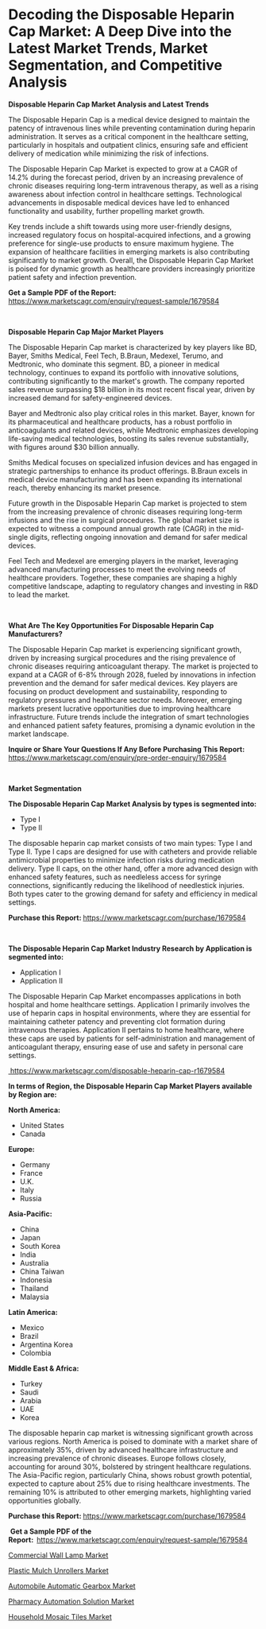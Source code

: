 <p><h1>Decoding the Disposable Heparin Cap Market: A Deep Dive into the Latest Market Trends, Market Segmentation, and Competitive Analysis</h1></p><p><strong>Disposable Heparin Cap Market Analysis and Latest Trends</strong></p>
<p><p>The Disposable Heparin Cap is a medical device designed to maintain the patency of intravenous lines while preventing contamination during heparin administration. It serves as a critical component in the healthcare setting, particularly in hospitals and outpatient clinics, ensuring safe and efficient delivery of medication while minimizing the risk of infections.</p><p>The Disposable Heparin Cap Market is expected to grow at a CAGR of 14.2% during the forecast period, driven by an increasing prevalence of chronic diseases requiring long-term intravenous therapy, as well as a rising awareness about infection control in healthcare settings. Technological advancements in disposable medical devices have led to enhanced functionality and usability, further propelling market growth. </p><p>Key trends include a shift towards using more user-friendly designs, increased regulatory focus on hospital-acquired infections, and a growing preference for single-use products to ensure maximum hygiene. The expansion of healthcare facilities in emerging markets is also contributing significantly to market growth. Overall, the Disposable Heparin Cap Market is poised for dynamic growth as healthcare providers increasingly prioritize patient safety and infection prevention.</p></p>
<p><strong>Get a Sample PDF of the Report:&nbsp;</strong> <a href="https://www.marketscagr.com/enquiry/request-sample/1679584?utm_campaign=1339&utm_medium=2&utm_source=Github&utm_content=ia&utm_term=14102024&utm_id=disposable-heparin-cap">https://www.marketscagr.com/enquiry/request-sample/1679584</a></p>
<p>&nbsp;</p>
<p><strong>Disposable Heparin Cap Major Market Players</strong></p>
<p><p>The Disposable Heparin Cap market is characterized by key players like BD, Bayer, Smiths Medical, Feel Tech, B.Braun, Medexel, Terumo, and Medtronic, who dominate this segment. BD, a pioneer in medical technology, continues to expand its portfolio with innovative solutions, contributing significantly to the market's growth. The company reported sales revenue surpassing $18 billion in its most recent fiscal year, driven by increased demand for safety-engineered devices.</p><p>Bayer and Medtronic also play critical roles in this market. Bayer, known for its pharmaceutical and healthcare products, has a robust portfolio in anticoagulants and related devices, while Medtronic emphasizes developing life-saving medical technologies, boosting its sales revenue substantially, with figures around $30 billion annually.</p><p>Smiths Medical focuses on specialized infusion devices and has engaged in strategic partnerships to enhance its product offerings. B.Braun excels in medical device manufacturing and has been expanding its international reach, thereby enhancing its market presence.</p><p>Future growth in the Disposable Heparin Cap market is projected to stem from the increasing prevalence of chronic diseases requiring long-term infusions and the rise in surgical procedures. The global market size is expected to witness a compound annual growth rate (CAGR) in the mid-single digits, reflecting ongoing innovation and demand for safer medical devices.</p><p>Feel Tech and Medexel are emerging players in the market, leveraging advanced manufacturing processes to meet the evolving needs of healthcare providers. Together, these companies are shaping a highly competitive landscape, adapting to regulatory changes and investing in R&D to lead the market.</p></p>
<p>&nbsp;</p>
<p><strong>What Are The Key Opportunities For Disposable Heparin Cap Manufacturers?</strong></p>
<p><p>The Disposable Heparin Cap market is experiencing significant growth, driven by increasing surgical procedures and the rising prevalence of chronic diseases requiring anticoagulant therapy. The market is projected to expand at a CAGR of 6-8% through 2028, fueled by innovations in infection prevention and the demand for safer medical devices. Key players are focusing on product development and sustainability, responding to regulatory pressures and healthcare sector needs. Moreover, emerging markets present lucrative opportunities due to improving healthcare infrastructure. Future trends include the integration of smart technologies and enhanced patient safety features, promising a dynamic evolution in the market landscape.</p></p>
<p><strong>Inquire or Share Your Questions If Any Before Purchasing This Report:</strong> <a href="https://www.marketscagr.com/enquiry/pre-order-enquiry/1679584?utm_campaign=1339&utm_medium=2&utm_source=Github&utm_content=ia&utm_term=14102024&utm_id=disposable-heparin-cap">https://www.marketscagr.com/enquiry/pre-order-enquiry/1679584</a></p>
<p>&nbsp;</p>
<p><strong>Market Segmentation</strong></p>
<p><strong>The Disposable Heparin Cap Market Analysis by types is segmented into:</strong></p>
<p><ul><li>Type I</li><li>Type II</li></ul></p>
<p><p>The disposable heparin cap market consists of two main types: Type I and Type II. Type I caps are designed for use with catheters and provide reliable antimicrobial properties to minimize infection risks during medication delivery. Type II caps, on the other hand, offer a more advanced design with enhanced safety features, such as needleless access for syringe connections, significantly reducing the likelihood of needlestick injuries. Both types cater to the growing demand for safety and efficiency in medical settings.</p></p>
<p><strong>Purchase this Report:&nbsp;</strong><a href="https://www.marketscagr.com/purchase/1679584?utm_campaign=1339&utm_medium=2&utm_source=Github&utm_content=ia&utm_term=14102024&utm_id=disposable-heparin-cap">https://www.marketscagr.com/purchase/1679584</a></p>
<p>&nbsp;</p>
<p><strong>The Disposable Heparin Cap Market Industry Research by Application is segmented into:</strong></p>
<p><ul><li>Application I</li><li>Application II</li></ul></p>
<p><p>The Disposable Heparin Cap Market encompasses applications in both hospital and home healthcare settings. Application I primarily involves the use of heparin caps in hospital environments, where they are essential for maintaining catheter patency and preventing clot formation during intravenous therapies. Application II pertains to home healthcare, where these caps are used by patients for self-administration and management of anticoagulant therapy, ensuring ease of use and safety in personal care settings.</p></p>
<p><a href="https://www.marketscagr.com/disposable-heparin-cap-r1679584?utm_campaign=1339&utm_medium=2&utm_source=Github&utm_content=ia&utm_term=14102024&utm_id=disposable-heparin-cap">&nbsp;https://www.marketscagr.com/disposable-heparin-cap-r1679584</a></p>
<p><strong>In terms of Region, the Disposable Heparin Cap Market Players available by Region are:</strong></p>
<p>
    <p> <strong> North America: </strong>
        <ul>
            <li>United States</li>
            <li>Canada</li>
        </ul>
        </p> 
    <p> <strong> Europe: </strong>
        <ul>
            <li>Germany</li>
            <li>France</li>
            <li>U.K.</li>
            <li>Italy</li>
            <li>Russia</li>
        </ul>
        </p> 
    <p> <strong> Asia-Pacific: </strong>
        <ul>
            <li>China</li>
            <li>Japan</li>
            <li>South Korea</li>
            <li>India</li>
            <li>Australia</li>
            <li>China Taiwan</li>
            <li>Indonesia</li>
            <li>Thailand</li>
            <li>Malaysia</li>
        </ul>
        </p> 
    <p> <strong> Latin America: </strong>
        <ul>
            <li>Mexico</li>
            <li>Brazil</li>
            <li>Argentina Korea</li>
            <li>Colombia</li>
        </ul>
        </p> 
    <p> <strong> Middle East & Africa: </strong>
        <ul>
            <li>Turkey</li>
            <li>Saudi</li>
            <li>Arabia</li>
            <li>UAE</li>
            <li>Korea</li>
        </ul>
    </p>
    </p>
<p><p>The disposable heparin cap market is witnessing significant growth across various regions. North America is poised to dominate with a market share of approximately 35%, driven by advanced healthcare infrastructure and increasing prevalence of chronic diseases. Europe follows closely, accounting for around 30%, bolstered by stringent healthcare regulations. The Asia-Pacific region, particularly China, shows robust growth potential, expected to capture about 25% due to rising healthcare investments. The remaining 10% is attributed to other emerging markets, highlighting varied opportunities globally.</p></p>
<p><strong>Purchase this Report: </strong><a href="https://www.marketscagr.com/purchase/1679584?utm_campaign=1339&utm_medium=2&utm_source=Github&utm_content=ia&utm_term=14102024&utm_id=disposable-heparin-cap">https://www.marketscagr.com/purchase/1679584</a></p>
<p>&nbsp;<strong>Get a Sample PDF of the Report:&nbsp;&nbsp;</strong><a href="https://www.marketscagr.com/enquiry/request-sample/1679584?utm_campaign=1339&utm_medium=2&utm_source=Github&utm_content=ia&utm_term=14102024&utm_id=disposable-heparin-cap">https://www.marketscagr.com/enquiry/request-sample/1679584</a></p>
<p><strong></strong></p>
<p><p><a href="https://www.linkedin.com/pulse/top-trends-transforming-commercial-wall-lamp-market-2024-2031-sripc?utm_campaign=1339&utm_medium=2&utm_source=Github&utm_content=ia&utm_term=14102024&utm_id=disposable-heparin-cap">Commercial Wall Lamp Market</a></p><p><a href="https://www.linkedin.com/pulse/navigating-global-plastic-mulch-unrollers-market-from-ygwwe?utm_campaign=1339&utm_medium=2&utm_source=Github&utm_content=ia&utm_term=14102024&utm_id=disposable-heparin-cap">Plastic Mulch Unrollers Market</a></p><p><a href="https://www.linkedin.com/pulse/automobile-automatic-gearbox-market-outlook-share-analysis--45esc?utm_campaign=1339&utm_medium=2&utm_source=Github&utm_content=ia&utm_term=14102024&utm_id=disposable-heparin-cap">Automobile Automatic Gearbox Market</a></p><p><a href="https://github.com/PeterParrish5/Market-Research-Report-List-6/blob/main/pharmacy-automation-solution-market.md?utm_campaign=1339&utm_medium=2&utm_source=Github&utm_content=ia&utm_term=14102024&utm_id=disposable-heparin-cap">Pharmacy Automation Solution Market</a></p><p><a href="https://www.linkedin.com/pulse/household-mosaic-tiles-market-investigation-industry-evolution-7dphc?utm_campaign=1339&utm_medium=2&utm_source=Github&utm_content=ia&utm_term=14102024&utm_id=disposable-heparin-cap">Household Mosaic Tiles Market</a></p></p>